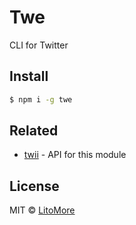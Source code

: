 # Twe

CLI for Twitter

## Install

```bash
$ npm i -g twe
```

## Related

- [twii](https://github.com/LitoMore/twii) - API for this module

## License

MIT © [LitoMore](https://github.com/LitoMore)
